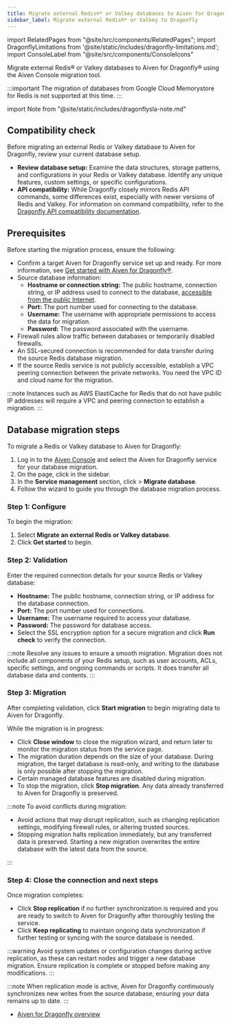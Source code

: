 ```yaml
---
title: Migrate external Redis®* or Valkey databases to Aiven for Dragonfly®
sidebar_label: Migrate external Redis®* or Valkey to Dragonfly
---
```


import RelatedPages from "@site/src/components/RelatedPages";
import DragonflyLimitations from '@site/static/includes/dragonfly-limitations.md';
import ConsoleLabel from "@site/src/components/ConsoleIcons"

Migrate external Redis® or Valkey databases to Aiven for Dragonfly® using the Aiven Console migration tool.

:::important
The migration of databases from Google Cloud Memorystore for Redis is
not supported at this time.
:::

import Note from "@site/static/includes/dragonflysla-note.md"

<Note/>

## Compatibility check

Before migrating an external Redis or Valkey database to Aiven for Dragonfly,
review your current database setup.

- **Review database setup:** Examine the data structures, storage patterns, and
  configurations in your Redis or Valkey database. Identify any unique features,
  custom settings, or specific configurations.
- **API compatibility:** While Dragonfly closely mirrors Redis API commands, some
  differences exist, especially with newer versions of Redis and Valkey.
  For information on command compatibility, refer to the
  [Dragonfly API compatibility documentation](https://www.dragonflydb.io/docs/command-reference/compatibility).

## Prerequisites

Before starting the migration process, ensure the following:

- Confirm a target Aiven for Dragonfly service set up and ready. For more information, see
  [Get started with Aiven for Dragonfly®](/docs/products/dragonfly/get-started).
- Source database information:
  - **Hostname or connection string:** The public hostname,
    connection string, or IP address used to connect to the
    database, [accessible from the public Internet](/docs/platform/howto/public-access-in-vpc).
  - **Port:** The port number used for connecting to the database.
  - **Username:** The username with appropriate permissions to access the data for
    migration.
  - **Password:** The password associated with the username.
- Firewall rules allow traffic between databases or temporarily disabled firewalls.
- An SSL-secured connection is recommended for data transfer during the source
  Redis database migration.
- If the source Redis service is not publicly accessible, establish a
  VPC peering connection between the private networks. You need
  the VPC ID and cloud name for the migration.

:::note
Instances such as AWS ElastiCache for Redis that do not have public IP
addresses will require a VPC and peering connection to establish a
migration.
:::

<DragonflyLimitations />

## Database migration steps

To migrate a Redis or Valkey database to Aiven for Dragonfly:

1. Log in to the [Aiven Console](https://console.aiven.io/) and select
   the Aiven for Dragonfly service for your database migration.
1. On the <ConsoleLabel name="overview"/> page, click
   <ConsoleLabel name="service settings"/> in the sidebar.
1. In the **Service management** section, click
   <ConsoleLabel name="actions"/> > **Migrate database**.
1. Follow the wizard to guide you through the database migration process.

### Step 1: Configure

To begin the migration:

1. Select **Migrate an external Redis or Valkey database**.
1. Click **Get started** to begin.

### Step 2: Validation

Enter the required connection details for your source Redis or Valkey database:

- **Hostname:** The public hostname, connection string, or IP address
  for the database connection.
- **Port:** The port number used for connections.
- **Username:** The username required to access your database.
- **Password:** The password for database access.
- Select the SSL encryption option for a secure migration and click
  **Run check** to verify the connection.

:::note
Resolve any issues to ensure a smooth migration. Migration does not include all
components of your Redis setup, such as user accounts, ACLs, specific settings, and
ongoing commands or scripts. It does transfer all database data and contents.
:::

### Step 3: Migration

After completing validation, click **Start migration** to begin migrating data to
Aiven for Dragonfly.

While the migration is in progress:

- Click **Close window** to close the migration wizard, and return later to monitor the
  migration status from the service <ConsoleLabel name="overview"/> page.
- The migration duration depends on the size of your database. During migration, the
  target database is read-only, and writing to the database is only possible after
  stopping the migration.
- Certain managed database features are disabled during migration.
- To stop the migration, click **Stop migration**. Any data already transferred to
  Aiven for Dragonfly is preserved.

:::note
To avoid conflicts during migration:

- Avoid actions that may disrupt replication, such as changing replication settings,
  modifying firewall rules, or altering trusted sources.
- Stopping migration halts replication immediately, but any transferred data is
  preserved. Starting a new migration overwrites the entire database with the latest
  data from the source.

:::

### Step 4: Close the connection and next steps

Once migration completes:

- Click **Stop replication** if no further synchronization is required and
  you are ready to switch to Aiven for Dragonfly after thoroughly testing the service.
- Click **Keep replicating** to maintain ongoing data synchronization if further
  testing or syncing with the source database is needed.

:::warning
Avoid system updates or configuration changes during active replication, as these
can restart nodes and trigger a new database migration. Ensure replication is complete
or stopped before making any modifications.
:::

:::note
When replication mode is active, Aiven for Dragonfly continuously synchronizes new
writes from the source database, ensuring your data remains up to date.
:::

<RelatedPages/>

- [Aiven for Dragonfly overview](/docs/products/dragonfly)
